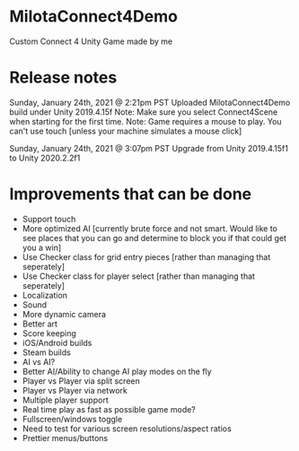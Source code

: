 # MilotaConnect4Demo
Custom Connect 4 Unity Game made by me

# Release notes

Sunday, January 24th, 2021 @ 2:21pm PST
Uploaded MilotaConnect4Demo build under Unity 2019.4.15f
Note: Make sure you select Connect4Scene when starting for the first time.
Note: Game requires a mouse to play.  You can't use touch [unless your machine simulates a mouse click]

Sunday, January 24th, 2021 @ 3:07pm PST
Upgrade from Unity 2019.4.15f1 to Unity 2020.2.2f1


# Improvements that can be done
* Support touch 
* More optimized AI [currently brute force and not smart.  Would like to see places that you can go and determine to block you if that could get you a win]
* Use Checker class for grid entry pieces [rather than managing that seperately]
* Use Checker class for player select [rather than managing that seperately]
* Localization
* Sound
* More dynamic camera
* Better art
* Score keeping
* iOS/Android builds
* Steam builds
* AI vs AI?
* Better AI/Ability to change AI play modes on the fly
* Player vs Player via split screen
* Player vs Player via network
* Multiple player support
* Real time play as fast as possible game mode?
* Fullscreen/windows toggle
* Need to test for various screen resolutions/aspect ratios
* Prettier menus/buttons

